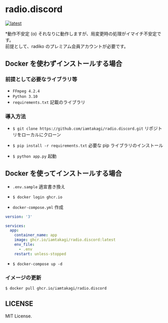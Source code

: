 # radio.discord
[![latest](https://github.com/iamtakagi/radio.discord/actions/workflows/latest.yml/badge.svg)](https://github.com/iamtakagi/radio.discord/actions/workflows/latest.yml)

*動作不安定 (α) それなりに動作しますが、局変更時の処理がイマイチ不安定です。\
前提として、radiko のプレミアム会員アカウントが必要です。

## Docker を使わずインストールする場合

### 前提として必要なライブラリ等
- `FFmpeg 4.2.4`
- `Python 3.10`
- `requirements.txt` 記載のライブラリ

### 導入方法
- `$ git clone https://github.com/iamtakagi/radio.discord.git` リポジトリをローカルにクローン

- `$ pip install -r requirements.txt` 必要な pip ライブラリのインストール

- `$ python app.py` 起動

## Docker を使ってインストールする場合
- `.env.sample` 適宣書き換え

- `$ docker login ghcr.io`

- `docker-compose.yml` 作成
```yml
version: '3'

services:
  app:
    container_name: app
    image: ghcr.io/iamtakagi/radio.discord:latest
    env_file: 
      - .env
    restart: unless-stopped
```

- `$ docker-compose up -d` 

### イメージの更新
`$ docker pull ghcr.io/iamtakagi/radio.discord`

## LICENSE
MIT License.